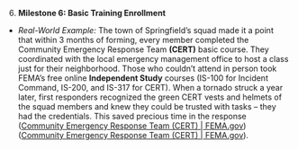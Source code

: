 6. **Milestone 6: Basic Training Enrollment**  
- _Real-World Example:_ The town of Springfield’s squad made it a point that within 3 months of forming, every member completed the Community Emergency Response Team **(CERT)** basic course. They coordinated with the local emergency management office to host a class just for their neighborhood. Those who couldn’t attend in person took FEMA’s free online **Independent Study** courses (IS-100 for Incident Command, IS-200, and IS-317 for CERT). When a tornado struck a year later, first responders recognized the green CERT vests and helmets of the squad members and knew they could be trusted with tasks – they had the credentials. This saved precious time in the response ([Community Emergency Response Team (CERT) | FEMA.gov](https://www.fema.gov/emergency-managers/individuals-communities/preparedness-activities-webinars/community-emergency-response-team#:~:text=The%20CERT%20program%20offers%20a,focus%20on%20more%20complex%20tasks)) ([Community Emergency Response Team (CERT) | FEMA.gov](https://www.fema.gov/emergency-managers/individuals-communities/preparedness-activities-webinars/community-emergency-response-team#:~:text=Community%20Emergency%20Response%20Team%20members,assist%20their%20neighbors%20during%20emergencies)).